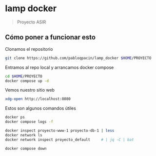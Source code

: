 # lamp docker

> Proyecto ASIR


## Cómo poner a funcionar esto

Clonamos el repositorio

```bash
git clone https://github.com/pabloqpacin/lamp_docker $HOME/PROYECTO
```

Entramos al repo local y arrancamos docker compose

```bash
cd $HOME/PROYECTO
docker compose up -d
```

Vemos nuestro sitio web

```bash
xdg-open http://localhost:8080
```

Estos son algunos comandos útiles

```bash
docker ps
docker compose logs -f

docker inspect proyecto-www-1 proyecto-db-1 | less
docker network ls
docker network inspect proyecto_default     # | jq -C | bat

docker compose down
```